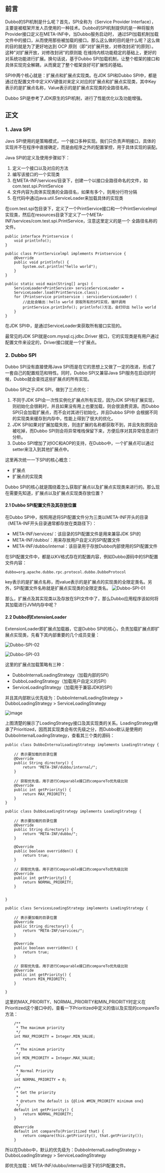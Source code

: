 ## 前言 

Dubbo的SPI机制是什么呢？首先，SPI全称为（Service Provider Interface），主要是被框架开发人员使用的一种技术。Dubbo的SPI机制提供的是一种将服务Provider接口定义在META-INF中，当Dubbo服务启动时，
通过SPI加载机制加载文件中的接口，从而使用那些被加载的接口。那么这么做的目的是什么呢？这么做的目的就是为了更好地达到 OCP 原则（即“对扩展开放，对修改封闭”的原则）。这种"对扩展开放，对修改封闭"的原则能
在维持内核功能稳定的基础上，更好的对系统功能进行扩展。换句话说，基于Dubbo SPI加载机制，让整个框架的接口和具体实现完全解耦，从而奠定了整个框架良好可扩展性的基础。

SPI中两个核心就是：扩展点和扩展点实现类。在JDK SPI和Dubbo SPI中，都是通过在配置文件中定义KV键值对来定义对应的扩展点和扩展点实现类，其中Key表示的是扩展点名称，Value表示的是扩展点实现类的全路径名称。

Dubbo SPI是参考了JDK原生的SPI机制，进行了性能优化以及功能增强。

## 正文

### 1. Java SPI

Javs SPI使用的是策略模式，一个接口多种实现。我们只负责声明接口，具体的实现并不在程序中直接确定，而是由程序之外的配置掌控，用于具体实现的装配。

Java SPI的定义及使用步骤如下：
1. 定义一个接口以及对应的方法
2. 编写该接口的一个实现类
3. 在META-INF/services/目录下，创建一个以接口全路径命名的文件，如com.test.spi.PrintService
4. 文件内容为具体实现类的全路径名，如果有多个，则用分行符分隔
5. 在代码中通过java.util.ServiceLoader来加载具体的实现类

在com.test.spi包目录下，定义了一个PrintService接口和一个PrintServiceImpl实现类，然后在resources目录下定义了一个META-INF/services/com.test.spi.PrintService，注意这里定义的是一个
全路径名称的文件。

```
public interface Printservice (
    void printlnfo();
}
```

```
public class PrintServicelmpl implements Printservice { 
    @Override
    public void printlnfo() {
        System.out.println("hello world");
    } 
}
```

```
public static void main(String[] args) ( 
    ServiceLoader<PrintService> serviceServiceLoader =
    ServiceLoader.load(PrintService.class);
    for (Printservice printservice : serviceServiceLoader) ( 
        //此处会输出：hello world 获取所有的SPI实现，循环调用
        printService.printInfo(); printlnfo()方法，会打印出 hello world
    } 
}
```

在JDK SPI中，是通过ServiceLoader来获取所有接口实现的。

最常见的JDK SPI就是com.mysql.cj.jdbc.Driver 接口，它的实现类是有用户通过配置文件来设定的，Driver接口就是一个扩展点。

### 2. Dubbo SPI

Dubbo SPI没有直接使用Java SPI而是在它的思想上又做了一定的改进，形成了一套自己的配置规范和特性。同时，Dubbo SPI又兼容Java SPI服务在启动的时候，Dubbo就会查找这些扩展点的所有实现。

Dubbo SPI之于JDK SPI，做到了三点优化：
1. 不同于JDK SPI会一次性实例化扩展点所有实现，因为JDK SPI有扩展实现，则初始化会很耗时，并且如果没有用上也要加载，则会很浪费资源。而Dubbo SPI只会加载扩展点，而不会对其进行初始化，并且Dubbo SPI中
会根据不同的实现类来缓存到内存中，性能上得到了很大的优化。
2. JDK SPI如果对扩展加载失败，则连扩展的名称都获取不到，并且失败原因会被吃掉，而Dubbo SPI则会将异常堆栈保留下来，方便后序对其异常信息进行分析。
3. Dubbo SPI增加了对IOC和AOP的支持，在Dubbo中，一个扩展点可以通过setter来注入到其他扩展点中。


这里再次统一一下SPI的核心概念：

- 扩展点
- 扩展点的实现类

Dubbo SPI的核心就是围绕着怎么获取扩展点以及扩展点实现类来进行的。那么现在需要先知道，扩展点以及扩展点实现类存放位置？

#### 2.1 Dubbo SPI配置文件及其存放位置

在Dubbo SPI中，按照用途将SPI配置文件分为三类以META-INF开头的目录（META-INF开头目录通常都存放在类路径下）：

- META-INF/services/：该目录的SPI配置文件是用来兼容JDK SPI的
- META-INF/dubbo/：用来存放用户自定义的SPI配置文件
- META-INF/dubbo/internal：该目录用于存放Dubbo内部使用的SPI配置文件

在SPI配置文件中，都是以KV格式存在的配置内容，例如Dubbo源码中的SPI配置文件内容：
```
dubbo=org.apache.dubbo.rpc.protocol.dubbo.DubboProtocol
```

key表示的是扩展点名称，而value表示的是扩展点的实现类的全限定类名。另外，SPI配置文件名称就是扩展点实现类的全限定类名。
![Dubbo-SPI-01](http://note.youdao.com/yws/res/28338/6061E217061B4FEBB4A05588B7DD42BC)

那么，扩展点及其实现类以及存放在SPI文件中了，那么Dubbo应用程序该如何将其加载进行JVM内存中呢？

#### 2.2 Dubbo的ExtensionLoader

ExtensionLoader即扩展点加载器，它是Dubbo SPI的核心，负责加载扩展点即扩展点实现类，先看下其内部重要的几个成员变量：


![Dubbo-SPI-02](http://note.youdao.com/yws/res/28352/F560C187FC8D4B7EB9F54DCE4103A5EB)

![Dubbo-SPI-03](http://note.youdao.com/yws/res/28354/6811B40CCC184FC1B2B2C5E557D6D534)

这里的扩展点加载策略有三种：
- DubboInternalLoadingStrategy（加载内部的SPI）
- DubboLoadingStrategy（加载用户自定义的SPI）
- ServiceLoadingStrategy（加载用于兼容JDK的SPI）

并且其内部默认优先级为：DubboInternalLoadingStrategy > DubboLoadingStrategy > ServiceLoadingStrategy

![image](http://note.youdao.com/yws/res/28367/9F45ECAA6A1F418582172C41137FB3C9)

上图清楚的展示了LoadingStrategy接口及其实现类的关系。LoadingStrategy继承了Prioritized，因而其实现类会有优先级之分，而Dubbo默认是使用的DubboInternalLoadingStrategy，查看其三个类的源码：

```
public class DubboInternalLoadingStrategy implements LoadingStrategy {

    // 表示要加载的目录位置
    @Override
    public String directory() {
        return "META-INF/dubbo/internal/";
    }

    // 获取优先值，用于进行Comparable接口的compareTo优先级比较
    @Override
    public int getPriority() {
        return MAX_PRIORITY;
    }
}
```

```
public class DubboLoadingStrategy implements LoadingStrategy {

    // 表示要加载的目录位置
    @Override
    public String directory() {
        return "META-INF/dubbo/";
    }

    @Override
    public boolean overridden() {
        return true;
    }

    // 获取优先值，用于进行Comparable接口的compareTo优先级比较
    @Override
    public int getPriority() {
        return NORMAL_PRIORITY;
    }


}
```

```
public class ServicesLoadingStrategy implements LoadingStrategy {

    // 表示要加载的目录位置
    @Override
    public String directory() {
        return "META-INF/services/";
    }

    @Override
    public boolean overridden() {
        return true;
    }

    // 获取优先值，用于进行Comparable接口的compareTo优先级比较
    @Override
    public int getPriority() {
        return MIN_PRIORITY;
    }

}
```

这里的MAX_PRIORITY、NORMAL_PRIORITY和MIN_PRIORITY时定义在Prioritized这个接口中的，查看一下Prioritized中定义的值以及实现的compareTo方法：

```
    /**
     * The maximum priority
     */
    int MAX_PRIORITY = Integer.MIN_VALUE;

    /**
     * The minimum priority
     */
    int MIN_PRIORITY = Integer.MAX_VALUE;

    /**
     * Normal Priority
     */
    int NORMAL_PRIORITY = 0;

    /**
     * Get the priority
     *
     * @return the default is {@link #MIN_PRIORITY minimum one}
     */
    default int getPriority() {
        return NORMAL_PRIORITY;
    }

    @Override
    default int compareTo(Prioritized that) {
        return compare(this.getPriority(), that.getPriority());
    }
```

所以在Dubbo中，默认的优先级为：DubboInternalLoadingStrategy > DubboLoadingStrategy > ServiceLoadingStrategy

即优先加载：META-INF/dubbo/internal目录下的SPI配置文件。
